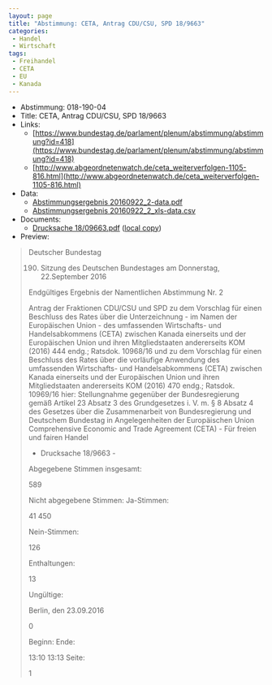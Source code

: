 ```yaml
---
layout: page
title: "Abstimmung: CETA, Antrag CDU/CSU, SPD 18/9663"
categories:
 - Handel
 - Wirtschaft
tags:
 - Freihandel
 - CETA
 - EU
 - Kanada
---
```


* Abstimmung: 018-190-04
* Title: CETA, Antrag CDU/CSU, SPD 18/9663
* Links: 
    * [https://www.bundestag.de/parlament/plenum/abstimmung/abstimmung?id=418](https://www.bundestag.de/parlament/plenum/abstimmung/abstimmung?id=418)
    * [http://www.abgeordnetenwatch.de/ceta_weiterverfolgen-1105-816.html](http://www.abgeordnetenwatch.de/ceta_weiterverfolgen-1105-816.html)
* Data: 
    * [Abstimmungsergebnis 20160922_2-data.pdf](/res/abstimmungsliste/20160922_2-data.pdf)
    * [Abstimmungsergebnis 20160922_2_xls-data.csv](/res/abstimmungsliste/analyses/20160922_2_xls-data.csv)
* Documents: 
    * [Drucksache 18/09663.pdf](http://dip21.bundestag.de/dip21/btd/18/096/1809663.pdf) ([local copy](/res/abstimmungsdaten/018-190-04/1809663.pdf))
* Preview: 
> Deutscher Bundestag
> 
> 190. Sitzung des Deutschen Bundestages
> am Donnerstag, 22.September 2016
> 
> Endgültiges Ergebnis der Namentlichen Abstimmung Nr. 2
> 
> Antrag der Fraktionen CDU/CSU und SPD
> zu dem Vorschlag für einen Beschluss des Rates über die Unterzeichnung - im Namen der
> Europäischen Union - des umfassenden Wirtschafts- und Handelsabkommens (CETA)
> zwischen Kanada einerseits und der Europäischen Union und ihren Mitgliedstaaten
> andererseits
> KOM (2016) 444 endg.; Ratsdok. 10968/16
> und
> zu dem Vorschlag für einen Beschluss des Rates über die vorläufige Anwendung des
> umfassenden Wirtschafts- und Handelsabkommens (CETA) zwischen Kanada einerseits
> und der Europäischen Union und ihren Mitgliedstaaten andererseits
> KOM (2016) 470 endg.; Ratsdok. 10969/16
> hier: Stellungnahme gegenüber der Bundesregierung gemäß Artikel 23 Absatz 3 des
> Grundgesetzes i. V. m. § 8 Absatz 4 des Gesetzes über die Zusammenarbeit von
> Bundesregierung und Deutschem Bundestag in Angelegenheiten der Europäischen Union
> Comprehensive Economic and Trade Agreement (CETA) - Für freien und fairen Handel
> - Drucksache 18/9663 -
> 
> Abgegebene Stimmen insgesamt:
> 
> 589
> 
> Nicht abgegebene Stimmen:
> Ja-Stimmen:
> 
> 41
> 450
> 
> Nein-Stimmen:
> 
> 126
> 
> Enthaltungen:
> 
> 13
> 
> Ungültige:
> 
> Berlin, den 23.09.2016
> 
> 0
> 
> Beginn:
> Ende:
> 
> 13:10
> 13:13
> Seite:
> 
> 1
> 
> 
